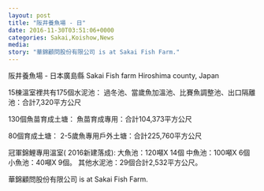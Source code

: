 ```yaml
---
layout: post
title: "阪井養魚場 - 日" 
date: 2016-11-30T03:51:06+0000 
categories: Sakai,Koishow,News 
media:
story: "華錦顧問股份有限公司 is at Sakai Fish Farm."
---
```


阪井養魚場 - 日本廣島縣
Sakai Fish farm
Hiroshima county, Japan

15棟溫室裡共有175個水泥池：
過冬池、當歲魚加溫池、比賽魚調整池、出口隔離池：合計7,320平方公尺

130個魚苗育成土塘：
魚苗育成專用：合計104,373平方公尺

80個育成土塘：
2-5歲魚專用戶外土塘：合計225,760平方公尺

冠軍錦鯉專用溫室( 2016新建落成):
大魚池：120噸X 14個
中魚池：100噸X 6個
小魚池：40噸X 9個。
其他水泥池：29個合計2,532平方公尺。
 
 
[//]: #story:
華錦顧問股份有限公司 is at Sakai Fish Farm.


 
